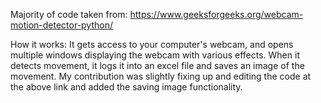 Majority of code taken from: https://www.geeksforgeeks.org/webcam-motion-detector-python/

How it works: It gets access to your computer's webcam, and opens multiple windows displaying the webcam with various effects. When it detects movement, it logs it into an excel file and saves an image of the movement.
My contribution was slightly fixing up and editing the code at the above link and added the saving image functionality.
